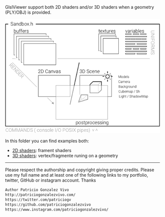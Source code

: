 GlslViewer support both 2D shaders and/or 3D shaders when a geometry (PLY/OBJ) is provided.

![](../images/scene.png)

In this folder you can find examples both:

* [2D shaders](https://github.com/patriciogonzalezvivo/glslViewer/tree/master/examples/2D): frament shaders
* [3D shaders](https://github.com/patriciogonzalezvivo/glslViewer/tree/master/examples/3D): vertex/fragmente runing on a geometry


------------

Please respect the authorship and copyright giving proper credits. Please use my full name and at least one of the following links to my portfolio, twitter, GitHub or instagram account. Thanks

```
Author Patricio Gonzalez Vivo
http://patriciogonzalezvivo.com/
https://twitter.com/patriciogv
https://github.com/patriciogonzalezvivo
https://www.instagram.com/patriciogonzalezvivo/
```